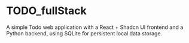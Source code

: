 # TODO_fullStack
A simple Todo web application with a React + Shadcn UI frontend and a Python backend, using SQLite for persistent local data storage.
